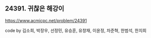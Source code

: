 ## 24391. 귀찮은 해강이
https://www.acmicpc.net/problem/24391

code by
김소희, 박장우, 선정민, 유승훈, 유창재, 이윤정, 차준혁, 한범석, 한지희
